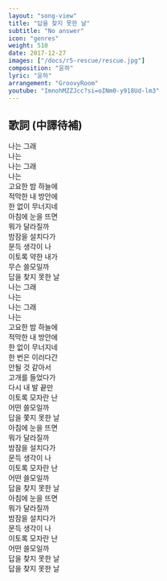 ```yaml
---
layout: "song-view"
title: "답을 찾지 못한 날"
subtitle: "No answer"
icon: "genres"
weight: 510
date: 2017-12-27
images: ["/docs/r5-rescue/rescue.jpg"]
composition: "윤하"
lyric: "윤하"
arrangement: "GroovyRoom"
youtube: "ImnohMZZJcc?si=oINm0-y918Ud-lm3"
---
```


## 歌詞 (中譯待補)

나는 그래  
나는  
나는 그래  
나는  
고요한 밤 하늘에  
적막한 내 방안에  
한 없이 무너지네  
아침에 눈을 뜨면  
뭐가 달라질까  
밤잠을 설치다가  
문득 생각이 나  
이토록 약한 내가  
무슨 쓸모일까  
답을 찾지 못한 날  
나는 그래  
나는  
나는 그래  
나는  
고요한 밤 하늘에  
적막한 내 방안에  
한 없이 무너지네  
한 번은 이러다간  
안될 것 같아서  
고개를 들었다가  
다시 내 발 끝만  
이토록 모자란 난  
어떤 쓸모일까  
답을 쫓지 못한 날  
아침에 눈을 뜨면  
뭐가 달라질까  
밤잠을 설치다가  
문득 생각이 나  
이토록 모자란 난  
어떤 쓸모일까  
답을 찾지 못한 날  
아침에 눈을 뜨면  
뭐가 달라질까  
밤잠을 설치다가  
문득 생각이 나  
이토록 모자란 난  
어떤 쓸모일까  
답을 찾지 못한 날  
답을 찾지 못한 날  
